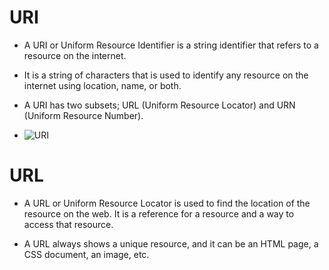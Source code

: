 # URI

- A URI or Uniform Resource Identifier is a string identifier that refers to a resource on the internet.

- It is a string of characters that is used to identify any resource on the internet using location, name, or both.

- A URI has two subsets; URL (Uniform Resource Locator) and URN (Uniform Resource Number).

- ![URI](https://static.javatpoint.com/tutorial/computer-network/images/uri-vs-url2.png)

# URL

- A URL or Uniform Resource Locator is used to find the location of the resource on the web. It is a reference for a resource and a way to access that resource.

- A URL always shows a unique resource, and it can be an HTML page, a CSS document, an image, etc.

